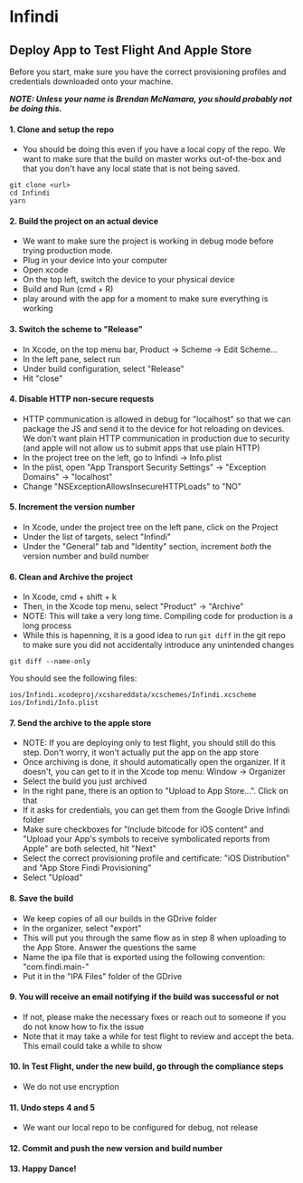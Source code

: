 # Infindi

## Deploy App to Test Flight And Apple Store

Before you start, make sure you have the correct provisioning profiles and credentials downloaded onto
your machine.

***NOTE: Unless your name is Brendan McNamara, you should probably not be doing this.***

#### 1. Clone and setup the repo
  - You should be doing this even if you have a local copy of the repo. We want to make sure that
    the build on master works out-of-the-box and that you don't have any local state that is not
    being saved.

```
git clone <url>
cd Infindi
yarn
```

#### 2. Build the project on an actual device
  - We want to make sure the project is working in debug mode before trying production mode.
  - Plug in your device into your computer
  - Open xcode
  - On the top left, switch the device to your physical device
  - Build and Run (cmd + R)
  - play around with the app for a moment to make sure everything is working

#### 3. Switch the scheme to "Release"
  - In Xcode, on the top menu bar, Product -> Scheme -> Edit Scheme...
  - In the left pane, select run
  - Under build configuration, select "Release"
  - Hit "close"
  
#### 4. Disable HTTP non-secure requests
  - HTTP communication is allowed in debug for "localhost" so that we can package the JS and send
    it to the device for hot reloading on devices. We don't want plain HTTP communication in
    production due to security (and apple will not allow us to submit apps that use plain HTTP)
  - In the project tree on the left, go to Infindi -> Info.plist
  - In the plist, open "App Transport Security Settings" -> "Exception Domains" -> "localhost"
  - Change "NSExceptionAllowsInsecureHTTPLoads" to "NO"

#### 5. Increment the version number
  - In Xcode, under the project tree on the left pane, click on the Project
  - Under the list of targets, select "Infindi"
  - Under the "General" tab and "Identity" section, increment *both* the version number and build number

#### 6. Clean and Archive the project
  - In Xcode, cmd + shift + k
  - Then, in the Xcode top menu, select "Product" -> "Archive"
  - NOTE: This will take a very long time. Compiling code for production is a long process
  - While this is hapenning, it is a good idea to run `git diff` in the git repo to make sure you did not
    accidentally introduce any unintended changes

```
git diff --name-only
```

You should see the following files:

```
ios/Infindi.xcodeproj/xcshareddata/xcschemes/Infindi.xcscheme
ios/Infindi/Info.plist
```

#### 7. Send the archive to the apple store
  - NOTE: If you are deploying only to test flight, you should still do this step. Don't worry, it won't
    actually put the app on the app store
  - Once archiving is done, it should automatically open the organizer. If it doesn't, you can get to it
    in the Xcode top menu: Window -> Organizer
  - Select the build you just archived
  - In the right pane, there is an option to "Upload to App Store...". Click on that
  - If it asks for credentials, you can get them from the Google Drive Infindi folder
  - Make sure checkboxes for "Include bitcode for iOS content" and
    "Upload your App's symbols to receive symbolicated reports from Apple" are both selected, hit "Next"
  - Select the correct provisioning profile and certificate: "iOS Distribution" and "App Store Findi Provisioning"
  - Select "Upload"

#### 8. Save the build
  - We keep copies of all our builds in the GDrive folder
  - In the organizer, select "export"
  - This will put you through the same flow as in step 8 when uploading to the App Store. Answer the questions the same
  - Name the ipa file that is exported using the following convention: "com.findi.main-<version number>"
  - Put it in the "IPA Files" folder of the GDrive

#### 9. You will receive an email notifying if the build was successful or not
  - If not, please make the necessary fixes or reach out to someone if you do not know how to fix the issue
  - Note that it may take a while for test flight to review and accept the beta. This email could take a while to show

#### 10. In Test Flight, under the new build, go through the compliance steps
  - We do not use encryption

#### 11. Undo steps 4 and 5
  - We want our local repo to be configured for debug, not release

#### 12. Commit and push the new version and build number

#### 13. Happy Dance!
